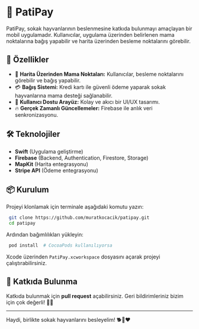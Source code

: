 # 🐾 PatiPay

PatiPay, sokak hayvanlarının beslenmesine katkıda bulunmayı amaçlayan bir mobil uygulamadır. Kullanıcılar, uygulama üzerinden belirlenen mama noktalarına bağış yapabilir ve harita üzerinden besleme noktalarını görebilir.

## 🚀 Özellikler

- 📍 **Harita Üzerinden Mama Noktaları:** Kullanıcılar, besleme noktalarını görebilir ve bağış yapabilir.
- 💳 **Bağış Sistemi:** Kredi kartı ile güvenli ödeme yaparak sokak hayvanlarına mama desteği sağlanabilir.
- 🎨 **Kullanıcı Dostu Arayüz:** Kolay ve akıcı bir UI/UX tasarımı.
- 🔥 **Gerçek Zamanlı Güncellemeler:** Firebase ile anlık veri senkronizasyonu.

## 🛠️ Teknolojiler

- **Swift** (Uygulama geliştirme)
- **Firebase** (Backend, Authentication, Firestore, Storage)
- **MapKit** (Harita entegrasyonu)
- **Stripe API** (Ödeme entegrasyonu)

## 📦 Kurulum

Projeyi klonlamak için terminale aşağıdaki komutu yazın:

```bash
 git clone https://github.com/muratkocacik/patipay.git
 cd patipay
```

Ardından bağımlılıkları yükleyin:

```bash
 pod install  # CocoaPods kullanılıyorsa
```

Xcode üzerinden `PatiPay.xcworkspace` dosyasını açarak projeyi çalıştırabilirsiniz.

## 🤝 Katkıda Bulunma

Katkıda bulunmak için **pull request** açabilirsiniz. Geri bildirimleriniz bizim için çok değerli! 🐶🐱

---

Haydi, birlikte sokak hayvanlarını besleyelim! 🐕🐾❤️
